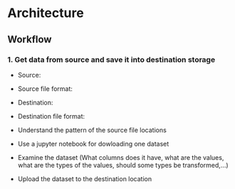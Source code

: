 # Architecture

## Workflow

### 1. Get data from source and save it into destination storage

- Source:
- Source file format:
- Destination:
- Destination file format:

- Understand the pattern of the source file locations
- Use a jupyter notebook for dowloading one dataset
- Examine the dataset (What columns does it have, what are the values, what are the types of the values, should some types be transformed,...)
- Upload the dataset to the destination location
